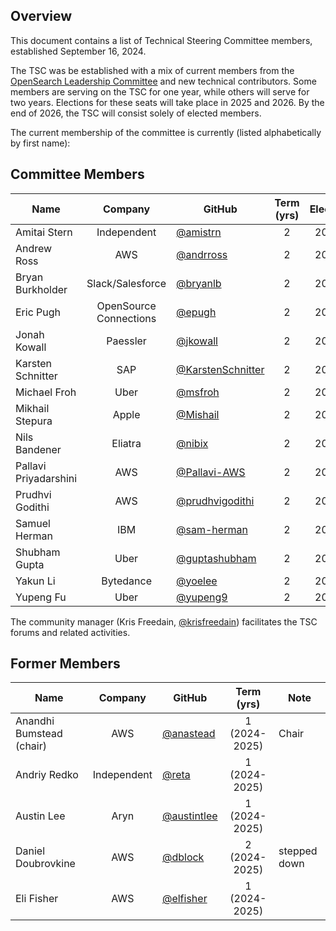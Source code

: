## Overview

This document contains a list of Technical Steering Committee members, established September 16, 2024.

The TSC was be established with a mix of current members from the [OpenSearch Leadership Committee](https://opensearch.org/blog/announcing-opensearch-project-leadership-committee/) and new technical contributors. Some members are serving on the TSC for one year, while others will serve for two years. Elections for these seats will take place in 2025 and 2026. By the end of 2026, the TSC will consist solely of elected members.

The current membership of the committee is currently (listed alphabetically by first name):

## Committee Members

| Name                     |     Company            | GitHub                                                   | Term (yrs) | Elected |
| ------------------------ | :--------------:       | -------------------------------------------------------- | :--------: | :-----: |
| Amitai Stern             |   Independent          | [@amistrn](https://github.com/amistrn)                   |     2      |  2025   |
| Andrew Ross              |       AWS              | [@andrross](https://github.com/andrross)                 |     2      |  2024   |
| Bryan Burkholder         | Slack/Salesforce       | [@bryanlb](https://github.com/bryanlb)                   |     2      |  2024   |
| Eric Pugh                | OpenSource Connections | [@epugh](https://github.com/epugh)                       |     2      |  2025   |
| Jonah Kowall             |     Paessler           | [@jkowall](https://github.com/jkowall)                   |     2      |  2025   |
| Karsten Schnitter        |       SAP              | [@KarstenSchnitter](https://github.com/KarstenSchnitter) |     2      |  2024   |
| Michael Froh             |       Uber             | [@msfroh](https://github.com/msfroh)                     |     2      |  2025   |
| Mikhail Stepura          |       Apple            | [@Mishail](https://github.com/Mishail)                   |     2      |  2025   |
| Nils Bandener            |       Eliatra          | [@nibix](https://github.com/nibix/)                      |     2      |  2025   |
| Pallavi Priyadarshini    |       AWS              | [@Pallavi-AWS](https://github.com/Pallavi-AWS)           |     2      |  2024   |
| Prudhvi Godithi          |       AWS              | [@prudhvigodithi](https://github.com/prudhvigodithi)     |     2      |  2025   |
| Samuel Herman            |      IBM               | [@sam-herman](https://github.com/sam-herman/)            |     2      |  2025   |
| Shubham Gupta            |       Uber             | [@guptashubham](https://github.com/guptashubham)         |     2      |  2024   |
| Yakun Li                 |    Bytedance           | [@yoelee](https://github.com/yoelee)                     |     2      |  2024   |
| Yupeng Fu                |       Uber             | [@yupeng9](https://github.com/yupeng9)                   |     2      |  2024   |

The community manager (Kris Freedain, [@krisfreedain](https://github.com/krisfreedain)) facilitates the TSC forums and related activities.

## Former Members

| Name                     |     Company      | GitHub                                                   | Term (yrs)          | Note         |
| ------------------------ | :--------------: | -------------------------------------------------------- | :---------------:   |------------- |
| Anandhi Bumstead (chair) |       AWS        | [@anastead](https://github.com/anastead)                 |   1 (2024-2025)     | Chair        |
| Andriy Redko             |   Independent    | [@reta](https://github.com/reta)                         |   1 (2024-2025)     |              |
| Austin Lee               |       Aryn       | [@austintlee](https://github.com/austintlee)             |   1 (2024-2025)     |              |
| Daniel Doubrovkine       |       AWS        | [@dblock](https://github.com/dblock)                     |   2 (2024-2025)     | stepped down |
| Eli Fisher               |       AWS        | [@elfisher](https://github.com/elfisher)                 |   1 (2024-2025)     |              |
